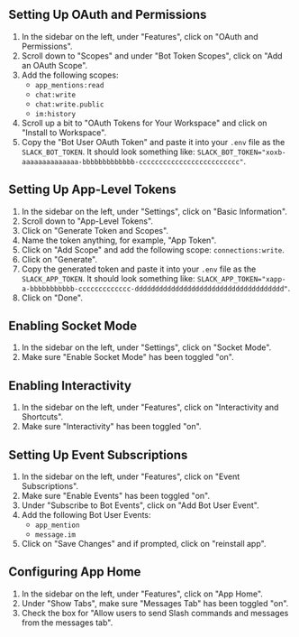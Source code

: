 ## Setting Up OAuth and Permissions

1. In the sidebar on the left, under "Features", click on "OAuth and Permissions".
2. Scroll down to "Scopes" and under "Bot Token Scopes", click on "Add an OAuth Scope".
3. Add the following scopes:
   - `app_mentions:read`
   - `chat:write`
   - `chat:write.public`
   - `im:history`
4. Scroll up a bit to "OAuth Tokens for Your Workspace" and click on "Install to Workspace".
5. Copy the "Bot User OAuth Token" and paste it into your `.env` file as the `SLACK_BOT_TOKEN`. It should look something like: `SLACK_BOT_TOKEN="xoxb-aaaaaaaaaaaaaa-bbbbbbbbbbbbb-ccccccccccccccccccccccccc"`.

## Setting Up App-Level Tokens

1. In the sidebar on the left, under "Settings", click on "Basic Information".
2. Scroll down to "App-Level Tokens".
3. Click on "Generate Token and Scopes".
4. Name the token anything, for example, "App Token".
5. Click on "Add Scope" and add the following scope: `connections:write`.
6. Click on "Generate".
7. Copy the generated token and paste it into your `.env` file as the `SLACK_APP_TOKEN`. It should look something like: `SLACK_APP_TOKEN="xapp-a-bbbbbbbbbbb-ccccccccccccc-ddddddddddddddddddddddddddddddddddddd"`.
8. Click on "Done".

## Enabling Socket Mode

1. In the sidebar on the left, under "Settings", click on "Socket Mode".
2. Make sure "Enable Socket Mode" has been toggled "on".

## Enabling Interactivity

1. In the sidebar on the left, under "Features", click on "Interactivity and Shortcuts".
2. Make sure "Interactivity" has been toggled "on".

## Setting Up Event Subscriptions

1. In the sidebar on the left, under "Features", click on "Event Subscriptions".
2. Make sure "Enable Events" has been toggled "on".
3. Under "Subscribe to Bot Events", click on "Add Bot User Event".
4. Add the following Bot User Events:
   - `app_mention`
   - `message.im`
5. Click on "Save Changes" and if prompted, click on "reinstall app".

## Configuring App Home

1. In the sidebar on the left, under "Features", click on "App Home".
2. Under "Show Tabs", make sure "Messages Tab" has been toggled "on".
3. Check the box for "Allow users to send Slash commands and messages from the messages tab".

